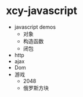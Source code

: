 # xcy-javascript
- javascript demos
    - 对象
    - 构造函数
    - 闭包
- http
- ajax
- Dom
- 游戏
    - 2048
    - 俄罗斯方块

